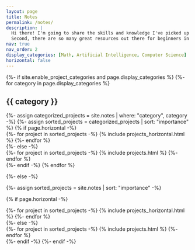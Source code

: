 ```yaml
---
layout: page
title: Notes
permalink: /notes/
description: |
  Hi there! I'm going to share the skills and knowledge I've picked up at university and through independent study here. I'm doing this for two reasons. First, my major isn't computer science or mathematics related, which often leads to questions about my abilities.  I hope that these notes can give a good first impression to people who are meeting me for the first time. I want to be a person who is professional in his field of research :).  
  Second, there are so many great resources out there for beginners in most areas, including the one I'm discussing here. However, despite these wonderful teachers, there might be a lack of "classmates" for those who have to study majors by themselves. I hope that anyone who wants to learn more about the subjects will see me as a classmate who is also learning these courses. I've listed these materials as my own skill tree and included some references at the top of each topic. I really hope that these materials will be made available on this site for anyone who might find them useful. If you have any questions about the materials, please don't hesitate to send me an email.  
nav: true
nav_order: 2
display_categories: [Math, Artificial Intelligence, Computer Science]
horizontal: false
---
```


<!-- pages/projects.md -->
<div class="projects">
{%- if site.enable_project_categories and page.display_categories %}
  <!-- Display categorized projects -->
  {%- for category in page.display_categories %}
  <h2 class="category">{{ category }}</h2>
  {%- assign categorized_projects = site.notes | where: "category", category -%}
  {%- assign sorted_projects = categorized_projects | sort: "importance" %}
  <!-- Generate cards for each project -->
  {% if page.horizontal -%}
  <div class="container">
    <div class="row row-cols-2">
    {%- for project in sorted_projects -%}
      {% include projects_horizontal.html %}
    {%- endfor %}
    </div>
  </div>
  {%- else -%}
  <div class="grid">
    {%- for project in sorted_projects -%}
      {% include projects.html %}
    {%- endfor %}
  </div>
  {%- endif -%}
  {% endfor %}

{%- else -%}
<!-- Display projects without categories -->
  {%- assign sorted_projects = site.notes | sort: "importance" -%}
  <!-- Generate cards for each project -->
  {% if page.horizontal -%}
  <div class="container">
    <div class="row row-cols-2">
    {%- for project in sorted_projects -%}
      {% include projects_horizontal.html %}
    {%- endfor %}
    </div>
  </div>
  {%- else -%}
  <div class="grid">
    {%- for project in sorted_projects -%}
      {% include projects.html %}
    {%- endfor %}
  </div>
  {%- endif -%}
{%- endif -%}
</div>
